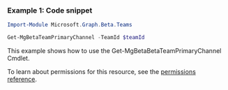 ### Example 1: Code snippet

```powershellImport-Module Microsoft.Graph.Beta.Teams

Get-MgBetaTeamPrimaryChannel -TeamId $teamId
```
This example shows how to use the Get-MgBetaBetaTeamPrimaryChannel Cmdlet.
To learn about permissions for this resource, see the [permissions reference](/graph/permissions-reference).

